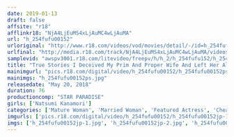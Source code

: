 ```yaml
---
date: 2019-01-13
draft: false
affsite: "r18"
afflinkr18: "NjA4LjEuMS4xLjAuMC4wLjAuMA"
url: "h_254fufu00152"
urloriginal: "http://www.r18.com/videos/vod/movies/detail/-/id=h_254fufu00152"
urlfinal: "http://media.r18.com/track/NjA4LjEuMS4xLjAuMC4wLjAuMA/videos/vod/movies/detail/-/id=h_254fufu00152"
samplevid: "awspv3001.r18.com/litevideo/freepv/h/h_2/h_254fufu152/h_254fufu152_dmb_w.mp4"
title: "True Stories I Deceived My Prim And Proper Wife And Left Her Alone With My Co-Worker And His Big Dick... Ms. N.K. (51 Years Old) Natsumi Kanamori"
mainimgurl: "pics.r18.com/digital/video/h_254fufu00152/h_254fufu00152ps.jpg"
mainimgs: "h_254fufu00152ps.jpg"
releasedate: "May 20, 2018"
duration: 76
productioncomp: "STAR PARADISE"
girls: ['Natsumi Kanamori']
categories: ['Mature Woman', 'Married Woman', 'Featured Actress', 'Cheating Wife', 'Huge Dick - Large Dick', 'Hi-Def']
imgurls: ['pics.r18.com/digital/video/h_254fufu00152/h_254fufu00152jp-1.jpg', 'pics.r18.com/digital/video/h_254fufu00152/h_254fufu00152jp-2.jpg', 'pics.r18.com/digital/video/h_254fufu00152/h_254fufu00152jp-3.jpg', 'pics.r18.com/digital/video/h_254fufu00152/h_254fufu00152jp-4.jpg', 'pics.r18.com/digital/video/h_254fufu00152/h_254fufu00152jp-5.jpg', 'pics.r18.com/digital/video/h_254fufu00152/h_254fufu00152jp-6.jpg', 'pics.r18.com/digital/video/h_254fufu00152/h_254fufu00152jp-7.jpg', 'pics.r18.com/digital/video/h_254fufu00152/h_254fufu00152jp-8.jpg', 'pics.r18.com/digital/video/h_254fufu00152/h_254fufu00152jp-9.jpg', 'pics.r18.com/digital/video/h_254fufu00152/h_254fufu00152jp-10.jpg', 'pics.r18.com/digital/video/h_254fufu00152/h_254fufu00152jp-11.jpg', 'pics.r18.com/digital/video/h_254fufu00152/h_254fufu00152jp-12.jpg', 'pics.r18.com/digital/video/h_254fufu00152/h_254fufu00152jp-13.jpg', 'pics.r18.com/digital/video/h_254fufu00152/h_254fufu00152jp-14.jpg', 'pics.r18.com/digital/video/h_254fufu00152/h_254fufu00152jp-15.jpg', 'pics.r18.com/digital/video/h_254fufu00152/h_254fufu00152jp-16.jpg', 'pics.r18.com/digital/video/h_254fufu00152/h_254fufu00152jp-17.jpg', 'pics.r18.com/digital/video/h_254fufu00152/h_254fufu00152jp-18.jpg', 'pics.r18.com/digital/video/h_254fufu00152/h_254fufu00152jp-19.jpg', 'pics.r18.com/digital/video/h_254fufu00152/h_254fufu00152jp-20.jpg']
imgs: ['h_254fufu00152jp-1.jpg', 'h_254fufu00152jp-2.jpg', 'h_254fufu00152jp-3.jpg', 'h_254fufu00152jp-4.jpg', 'h_254fufu00152jp-5.jpg', 'h_254fufu00152jp-6.jpg', 'h_254fufu00152jp-7.jpg', 'h_254fufu00152jp-8.jpg', 'h_254fufu00152jp-9.jpg', 'h_254fufu00152jp-10.jpg', 'h_254fufu00152jp-11.jpg', 'h_254fufu00152jp-12.jpg', 'h_254fufu00152jp-13.jpg', 'h_254fufu00152jp-14.jpg', 'h_254fufu00152jp-15.jpg', 'h_254fufu00152jp-16.jpg', 'h_254fufu00152jp-17.jpg', 'h_254fufu00152jp-18.jpg', 'h_254fufu00152jp-19.jpg', 'h_254fufu00152jp-20.jpg']
---
```

